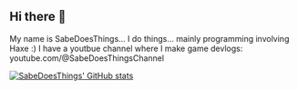 ## Hi there 👋

My name is SabeDoesThings... I do things... mainly programming involving Haxe :)
I have a youtbue channel where I make game devlogs: youtube.com/@SabeDoesThingsChannel

[![SabeDoesThings' GitHub stats](https://github-readme-stats.vercel.app/api?username=sabedoesthings)](https://github.com/anuraghazra/github-readme-stats)
